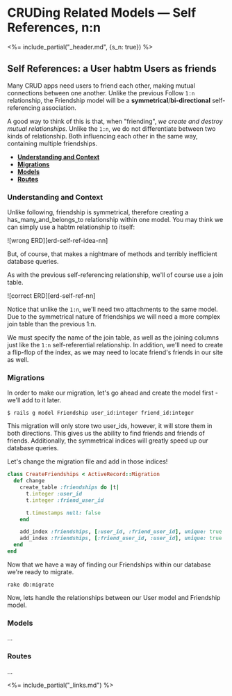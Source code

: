 # CRUDing Related Models — Self References, n:n


<%= include_partial("_header.md", {s_n: true}) %>

## Self References: a User habtm Users as friends

Many CRUD apps need users to friend each other, making mutual connections
between one another.  Unlike the previous Follow `1:n` relationship, the
Friendship model will be a **symmetrical**/**bi-directional** self-referencing
association.

A good way to think of this is that, when "friending", _we create and destroy
mutual relationships._ Unlike the `1:n`, we do not differentiate between
two kinds of relationship. Both influencing each other in the same way,
containing multiple friendships.

- **[Understanding and Context](#understanding-and-context)**
- **[Migrations](#migrations)**
- **[Models](#models)**
- **[Routes](#routes)**

### Understanding and Context

Unlike following, friendship is symmetrical, therefore creating a
has_many_and_belongs_to relationship within one model. You may think we can
simply use a habtm relationship to itself:

![wrong ERD][erd-self-ref-idea-nn]

But, of course, that makes a nightmare of methods and terribly inefficient
database queries.

As with the previous self-referencing relationship, we'll of course use a join
table.

![correct ERD][erd-self-ref-nn]

Notice that unlike the `1:n`, we'll need two attachments to the same model.
Due to the symmetrical nature of friendships we will need a more complex join
table than the previous 1:n.

We must specify the name of the join table, as well as the joining
columns just like the `1:n` self-referential relationship. In addition, we'll
need to create a flip-flop of the index, as we may need to locate friend's
friends in our site as well.

### Migrations

In order to make our migration, let's go ahead and create the model first -
we'll add to it later.

`$ rails g model Friendship user_id:integer friend_id:integer`

This migration will only store two user_ids, however, it will store them in both
directions. This gives us the ability to find friends and friends of friends.
Additionally, the symmetrical indices will greatly speed up our database
queries.

Let's change the migration file and add in those indices!

```ruby
class CreateFriendships < ActiveRecord::Migration
  def change
    create_table :friendships do |t|
      t.integer :user_id
      t.integer :friend_user_id

      t.timestamps null: false
    end

    add_index :friendships, [:user_id, :friend_user_id], unique: true
    add_index :friendships, [:friend_user_id, :user_id], unique: true
  end
end
```

Now that we have a way of finding our Friendships within our database we're
ready to migrate.

`rake db:migrate`

Now, lets handle the relationships between our User model and Friendship model.

### Models

...

### Routes

...

<!-- LINKS -->

<%= include_partial("_links.md") %>
